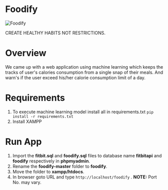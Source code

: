 # Foodify

![Foodify](https://github.com/somyaranjan26/Foodify/blob/master/foodify/foodify_black.png)

CREATE HEALTHY HABITS NOT RESTRICTIONS.


# Overview

We came up with a web application using machine learning which keeps the tracks of user's calories consumption from a single snap of their meals. And warn's if the user exceed his/her calorie consumption limit of a day.

# Requirements

1. To execute machine learning model install all in requirements.txt
`pip install -r requirements.txt`
2. Install XAMPP

# Run App

1. Import the **fitbit.sql** and **foodify.sql** files to database name **fitbitapi** and **foodify** respectively in **phpmyadmin**.
2. Rename the **foodify-master** folder to **foodify**.
3. Move the folder to **xampp/htdocs**.
4. In browser goto URL and type  `http://localhost/foodify` .
**NOTE:** Port No. may vary.
